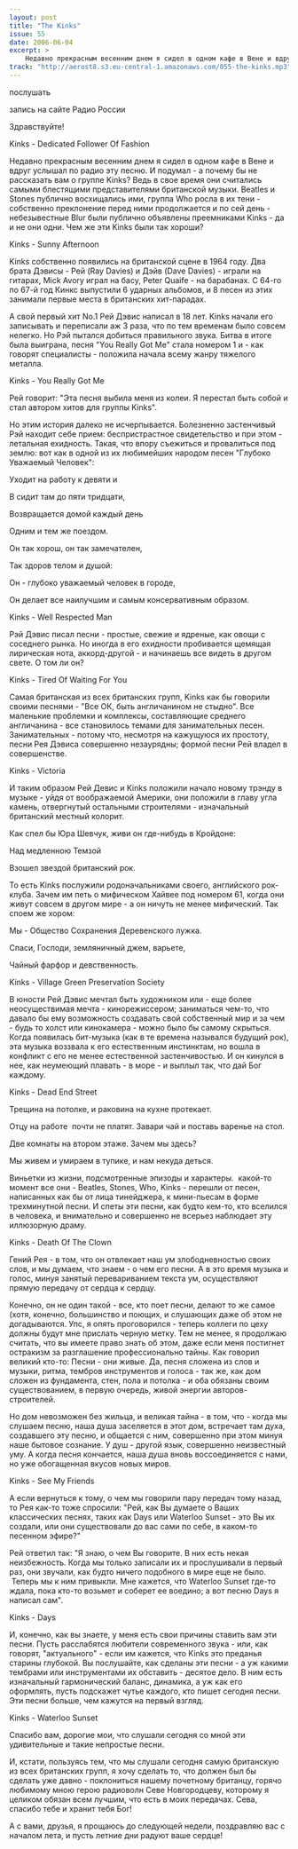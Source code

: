 ```yaml
---
layout: post
title: "The Kinks"
issue: 55
date: 2006-06-04
excerpt: >
    Недавно прекрасным весенним днем я сидел в одном кафе в Вене и вдруг услышал по радио эту песню. И подумал - а почему бы не рассказать вам о группе Kinks? Ведь в свое время они считались самыми блестящими представителями британской музыки. Beatles и Stones публично восхищались ими, группа Who росла в их тени - собственно преклонение перед ними продолжается и по сей день - небезывестные Blur были публично объявлены преемниками Kinks - да и не они одни. Чем же эти Kinks были так хороши?
track: "http://aerost8.s3.eu-central-1.amazonaws.com/055-the-kinks.mp3"
---
```


послушать

запись на сайте Радио России

Здравствуйте!

Kinks - Dedicated Follower Of Fashion

Недавно прекрасным весенним днем я сидел в одном кафе в Вене и вдруг услышал по радио эту песню. И подумал - а почему бы не рассказать вам о группе Kinks? Ведь в свое время они считались самыми блестящими представителями британской музыки. Beatles и Stones публично восхищались ими, группа Who росла в их тени - собственно преклонение перед ними продолжается и по сей день - небезывестные Blur были публично объявлены преемниками Kinks - да и не они одни. Чем же эти Kinks были так хороши?

Kinks - Sunny Afternoon

Kinks собственно появились на британской сцене в 1964 году. Два брата Дэвисы - Рей (Ray Davies) и Дэйв (Dave Davies) - играли на гитарах, Mick Avory играл на басу, Peter Quaife - на барабанах. С 64-го по 67-й год Кинкс выпустили 6 ударных альбомов, и 8 песен из этих занимали первые места в британских хит-парадах.

А свой первый хит No.1 Рей Дэвис написал в 18 лет. Kinks начали его записывать и переписали аж 3 раза, что по тем временам было совсем нелегко. Но Рэй пытался добиться правильного звука. Битва в итоге была выиграна, песня "You Really Got Me" стала номером 1 и - как говорят специалисты - положила начала всему жанру тяжелого металла.

Kinks - You Really Got Me

Рей говорит: "Эта песня выбила меня из колеи. Я перестал быть собой и стал автором хитов для группы Kinks".

Но этим история далеко не исчерпывается. Болезненно застенчивый Рэй находит себе прием: беспристрастное свидетельство и при этом - летальная ехидность. Такая, что впору съежиться и провалиться под землю: вот как в одной из их любимейших народом песен "Глубоко Уважаемый Человек":

Уходит на работу к девяти и

B cидит там до пяти тридцати,

Возвращается домой каждый день

Одним и тем же поездом.

Он так хорош, он так замечателен,

Так здоров телом и душой:

Он - глубоко уважаемый человек в городе,

Он делает все наилучшим и самым консервативным образом.

Kinks - Well Respected Man

Рэй Дэвис писал песни - простые, свежие и ядреные, как овощи с соседнего рынка. Но иногда в его ехидности пробивается щемящая лирическая нота, аккорд-другой - и начинаешь все видеть в другом свете. О том ли он?

Kinks - Tired Of Waiting For You

Самая британская из всех британских групп, Kinks как бы говорили своими песнями - "Все ОК, быть англичанином не стыдно". Все маленькие проблемки и комплексы, составляющие среднего англичанина - все становилось темами для занимательных песен. Занимательных - потому что, несмотря на кажущуюся их простоту, песни Рея Дэвиса совершенно незаурядны; формой песни Рей владел в совершенстве.

Kinks - Victoria

И таким образом Рей Девис и Kinks положили начало новому трэнду в музыке - уйдя от воображаемой Америки, они положили в главу угла камень, отвергнутый остальными строителями - изначальный британский местный колорит.

Как спел бы Юра Шевчук, живи он где-нибудь в Кройдоне:

Над медленною Темзой

Взошел звездой британский рок.

То есть Kinks послужили родоначальниками своего, английского рок-клуба. Зачем им петь о мифическом Хайвее под номером 61, когда они живут совсем в другом мире - а он ничуть не менее мифический. Так споем же хором:

Мы - Общество Сохранения Деревенского лужка.

Спаси, Господи, земляничный джем, варьете,

Чайный фарфор и девственность.

Kinks - Village Green Preservation Society

В юности Рей Дэвис мечтал быть художником или - еще более неосуществимая мечта - кинорежиссером; заниматься чем-то, что давало бы ему возможность создавать свой собственный мир и за чем - будь то холст или кинокамера - можно было бы самому скрыться. Когда появилась бит-музыка (как в те времена назывался будущий рок), эта музыка воззвала к его естественным инстинктам, но вошла в конфликт с его не менее естественной застенчивостью. И он кинулся в нее, как неумеющий плавать - в море - и выплыл так, что дай Бог каждому.

Kinks - Dead End Street

Трещина на потолке, и раковина на кухне протекает.

Отцу на работе  почти не платят. Завари чай и поставь варенье на стол.

Две комнаты на втором этаже. Зачем мы здесь?

Мы живем и умираем в тупике, и нам некуда деться.

Виньетки из жизни, подсмотренные эпизоды и характеры.  какой-то момент все они - Beatles, Stones, Who, Kinks - перешли от песен, написанных как бы от лица тинейджера, к мини-пьесам в форме трехминутной песни. И спеты эти песни, как будто кем-то, кто вселился в человека, и внимательно и совершенно не всерьез наблюдает эту иллюзорную драму.

Kinks - Death Of The Clown

Гений Рея - в том, что он отвлекает наш ум злободневностью своих слов, и мы думаем, что знаем - о чем его песни. А в это время музыка и голос, минуя занятый перевариванием текста ум, осуществляют прямую передачу от сердца к сердцу.

Конечно, он не один такой - все, кто поет песни, делают то же самое (хотя, конечно, большинство и поющих, и слушающих даже об этом не догадываются. Упс, я опять проговорился - теперь коллеги по цеху должны будут мне прислать черную метку. Тем не менее, я продолжаю считать, что вы имеете право знать об этом, даже если меня постигнет остракизм за разглашение профессионально тайны. Как говорил великий кто-то: Песни - они живые. Да, песня сложена из слов и музыки, ритма, тембров инструментов и голоса - так же, как дом сложен из фундамента, стен, пола и потолка - и оба обязаны своим существованием, в первую очередь, живой энергии авторов-строителей.

Но дом невозможен без жильца, и великая тайна - в том, что - когда мы слушаем песню, наша душа заселяется в этот дом, встречает там духа, создавшего эту песню, и общается с ним, совершенно при этом минуя наше бытовое сознание. У душ - другой язык, совершенно неизвестный уму. А когда песня кончается, наша душа вновь воссоединяется с нами, но уже обогащенная вкусов новых миров.

Kinks - See My Friends

А если вернуться к тому, о чем мы говорили пару передач тому назад, то Рея как-то тоже спросили: "Рей, как Вы думаете о Ваших классических песнях, таких как Days или Waterloo Sunset - это Вы их создали, или они существовали до вас сами по себе, в каком-то песенном эфире?"

Рей ответил так: "Я знаю, о чем Вы говорите. В них есть некая неизбежность. Когда мы только записали их и прослушивали в первый раз, они звучали, как будто ничего подобного в мире еще не было.  Теперь мы к ним привыкли. Мне кажется, что Waterloo Sunset где-то ждала, пока кто-то возьмет и соберет ее воедино; а вот песню Days я написал сам".

Kinks - Days

И, конечно, как вы знаете, у меня есть свои причины ставить вам эти песни. Пусть расслабятся любители современного звука - или, как говорят, "актуального" - если им кажется, что Kinks это преданья старины глубокой. Вы послушайте, как сделаны эти песни - а уж какими тембрами или инструментами их обставить - десятое дело. В ним есть изначальный гармонический баланс, динамика, а уж как его оформлять, пусть подскажет чутье каждого, кто пишет сегодня песни. Эти песни больше, чем кажутся на первый взгляд.

Kinks - Waterloo Sunset

Спасибо вам, дорогие мои, что слушали сегодня со мной эти удивительные и такие непростые песни.

И, кстати, пользуясь тем, что мы слушали сегодня самую британскую из всех британских групп, я хочу сделать то, что должен был бы сделать уже давно - поклониться нашему почетному британцу, горячо любимому мною герою радиоволн Севе Новгородцеву, которому я целиком обязан всем лучшим, что есть в моих передачах. Сева, спасибо тебе и хранит тебя Бог!

А с вами, друзья, я прощаюсь до следующей недели, поздравляю вас с началом лета, и пусть летние дни радуют ваше сердце!
